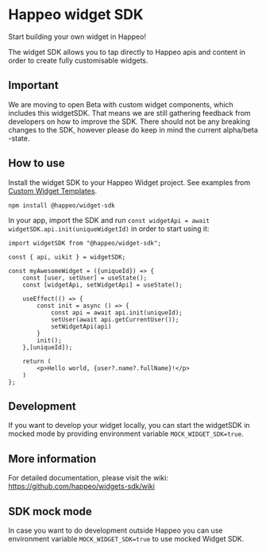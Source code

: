 # Happeo widget SDK

Start building your own widget in Happeo!

The widget SDK allows you to tap directly to Happeo apis and content in order to create fully customisable widgets.

## Important

We are moving to open Beta with custom widget components, which includes this widgetSDK. That means we are still gathering feedback from developers on how to improve the SDK. There should not be any breaking changes to the SDK, however please do keep in mind the current alpha/beta -state.

## How to use

Install the widget SDK to your Happeo Widget project. See examples from [Custom Widget Templates](https://github.com/happeo/custom-widget-templates).

```
npm install @happeo/widget-sdk
```

In your app, import the SDK and run `const widgetApi = await widgetSDK.api.init(uniqueWidgetId)` in order to start using it:

```
import widgetSDK from "@happeo/widget-sdk";

const { api, uikit } = widgetSDK;

const myAwesomeWidget = ({uniqueId}) => {
    const [user, setUser] = useState();
    const [widgetApi, setWidgetApi] = useState();

    useEffect(() => {
        const init = async () => {
            const api = await api.init(uniqueId);
            setUser(await api.getCurrentUser());
            setWidgetApi(api)
        }
        init();
    },[uniqueId]);

    return (
        <p>Hello world, {user?.name?.fullName}!</p>
    )
};
```

## Development

If you want to develop your widget locally, you can start the widgetSDK in mocked mode by providing environment variable `MOCK_WIDGET_SDK=true`.

## More information

For detailed documentation, please visit the wiki:
https://github.com/happeo/widgets-sdk/wiki

## SDK mock mode

In case you want to do development outside Happeo you can use environment variable `MOCK_WIDGET_SDK=true` to use mocked Widget SDK.
